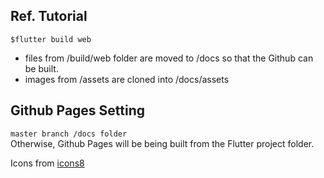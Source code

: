 ## Ref. Tutorial  

`$flutter build web`  

- files from /build/web folder are moved to /docs so that the Github can be built.  
- images from /assets are cloned into /docs/assets

## Github Pages Setting  

`master branch /docs folder`  
Otherwise, Github Pages will be being built from the Flutter project folder.  

Icons from [icons8](https://icons8.com/)  